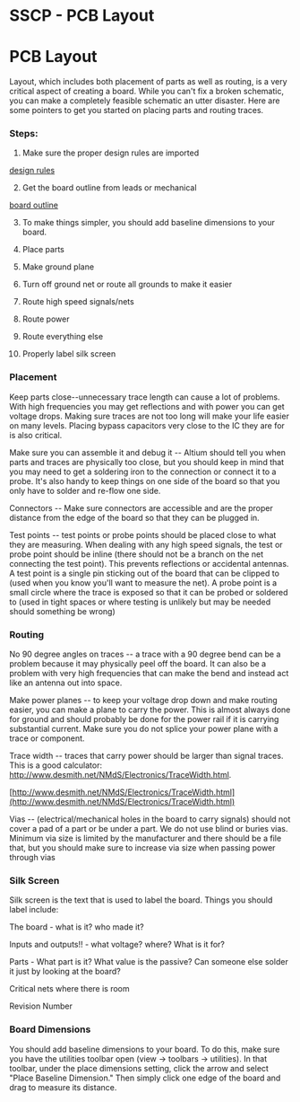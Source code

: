 # SSCP - PCB Layout

# PCB Layout

Layout, which includes both placement of parts as well as routing, is a very critical aspect of creating a board. While you can't fix a broken schematic, you can make a completely feasible schematic an utter disaster. Here are some pointers to get you started on placing parts and routing traces.

### Steps:

[](#h.uwl19udnks7q)

1. Make sure the proper design rules are imported

[ design rules](/stanford.edu/testduplicationsscp/home/sscp-2012-2013/electrical-2012-2013/design-references/altium-design-rules)

2. Get the board outline from leads or mechanical

[ board outline](/stanford.edu/testduplicationsscp/home/sscp-2012-2013/electrical-2012-2013/design-references/creating-a-board-outline)

3. To make things simpler, you should add baseline dimensions to your board. 

4. Place parts

5. Make ground plane

6. Turn off ground net or route all grounds to make it easier

7. Route high speed signals/nets

8. Route power

9. Route everything else

10. Properly label silk screen

### Placement

[](#h.aep0i2hzp27s)

Keep parts close--unnecessary trace length can cause a lot of problems. With high frequencies you may get reflections and with power you can get voltage drops. Making sure traces are not too long will make your life easier on many levels. Placing bypass capacitors very close to the IC they are for is also critical.

Make sure you can assemble it and debug it -- Altium should tell you when parts and traces are physically too close, but you should keep in mind that you may need to get a soldering iron to the connection or connect it to a probe. It's also handy to keep things on one side of the board so that you only have to solder and re-flow one side.

Connectors -- Make sure connectors are accessible and are the proper distance from the edge of the board so that they can be plugged in.

Test points -- test points or probe points should be placed close to what they are measuring. When dealing with any high speed signals, the test or probe point should be inline (there should not be a branch on the net connecting the test point). This prevents reflections or accidental antennas. A test point is a single pin sticking out of the board that can be clipped to (used when you know you'll want to measure the net). A probe point is a small circle where the trace is exposed so that it can be probed or soldered to (used in tight spaces or where testing is unlikely but may be needed should something be wrong)

### Routing

[](#h.3aeoiiefe47b)

No 90 degree angles on traces -- a trace with a 90 degree bend can be a problem because it may physically peel off the board. It can also be a problem with very high frequencies that can make the bend and instead act like an antenna out into space.

Make power planes -- to keep your voltage drop down and make routing easier, you can make a plane to carry the power. This is almost always done for ground and should probably be done for the power rail if it is carrying substantial current. Make sure you do not splice your power plane with a trace or component.

Trace width -- traces that carry power should be larger than signal traces. This is a good calculator: http://www.desmith.net/NMdS/Electronics/TraceWidth.html.

[http://www.desmith.net/NMdS/Electronics/TraceWidth.html](http://www.desmith.net/NMdS/Electronics/TraceWidth.html)

Vias -- (electrical/mechanical holes in the board to carry signals) should not cover a pad of a part or be under a part. We do not use blind or buries vias. Minimum via size is limited by the manufacturer and there should be a file that, but you should make sure to increase via size when passing power through vias

### Silk Screen

[](#h.pi12jafm59z4)

Silk screen is the text that is used to label the board. Things you should label include:

The board - what is it? who made it?

Inputs and outputs!! - what voltage? where? What is it for?

Parts - What part is it? What value is the passive? Can someone else solder it just by looking at the board?

Critical nets where there is room

Revision Number

### Board Dimensions

[](#h.h9n1jebtmkkt)

You should add baseline dimensions to your board. To do this, make sure you have the utilities toolbar open (view -> toolbars -> utilities). In that toolbar, under the place dimensions setting, click the arrow and select "Place Baseline Dimension." Then simply click one edge of the board and drag to measure its distance.

